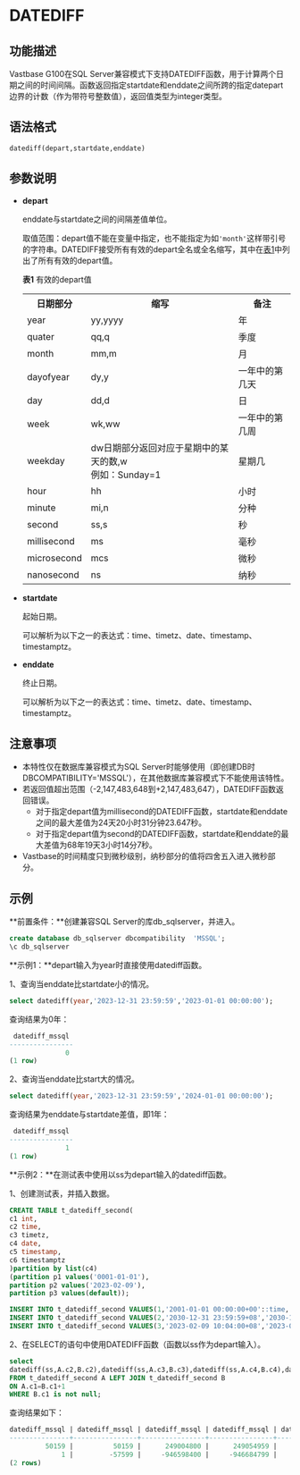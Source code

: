 # DATEDIFF

## 功能描述

Vastbase G100在SQL Server兼容模式下支持DATEDIFF函数，用于计算两个日期之间的时间间隔。函数返回指定startdate和enddate之间所跨的指定datepart边界的计数（作为带符号整数值），返回值类型为integer类型。

## 语法格式

```sql
datediff(depart,startdate,enddate)
```

## 参数说明

- **depart**

  enddate与startdate之间的间隔差值单位。

  取值范围：depart值不能在变量中指定，也不能指定为如`'month'`这样带引号的字符串。DATEDIFF接受所有有效的depart全名或全名缩写，其中在[表1](#table1)中列出了所有有效的depart值。

  **表1** 有效的depart值

  <table>
      <tr>
     		<th>日期部分</th>
      	<th>缩写</th>
          <th>备注</th>
      </tr>
      <tr>
          <td>year</td>
          <td>yy,yyyy</td>
          <td>年</td>
      </tr>
          <tr>
          <td>quater</td>
          <td>qq,q</td>
          <td>季度</td>
      </tr>
          <tr>
          <td>month</td>
          <td>mm,m</td>
              <td>月</td>
      </tr>
          <tr>
          <td>dayofyear</td>
          <td>dy,y</td>
              <td>一年中的第几天</td>
      </tr>
          <tr>
          <td>day</td>
          <td>dd,d</td>
              <td>日</td>
      </tr>
          <tr>
          <td>week</td>
          <td>wk,ww</td>
              <td>一年中的第几周</td>
      </tr>
          <tr>
          <td>weekday</td>
          <td>dw日期部分返回对应于星期中的某天的数,w<br>例如：Sunday=1</td>
              <td>星期几</td>
      </tr>
          <tr>
          <td>hour</td>
          <td>hh</td>
              <td>小时</td>
      </tr>
          <tr>
          <td>minute</td>
          <td>mi,n</td>
              <td>分种</td>
      </tr>
          <tr>
          <td>second</td>
          <td>ss,s</td>
              <td>秒</td>
      </tr>
          <tr>
          <td>millisecond</td>
          <td>ms</td>
              <td>毫秒</td>
      </tr>
          <tr>
          <td>microsecond</td>
          <td>mcs</td>
              <td>微秒</td>
      </tr>
          <tr>
          <td>nanosecond</td>
          <td>ns</td>
              <td>纳秒</td>
      </tr>
  </table>

- **startdate**

  起始日期。

  可以解析为以下之一的表达式：time、timetz、date、timestamp、timestamptz。

- **enddate**

  终止日期。 

  可以解析为以下之一的表达式：time、timetz、date、timestamp、timestamptz。

## 注意事项

- 本特性仅在数据库兼容模式为SQL Server时能够使用（即创建DB时DBCOMPATIBILITY='MSSQL'），在其他数据库兼容模式下不能使用该特性。
- 若返回值超出范围（-2,147,483,648到+2,147,483,647），DATEDIFF函数返回错误。
  - 对于指定depart值为millisecond的DATEDIFF函数，startdate和enddate之间的最大差值为24天20小时31分钟23.647秒。
  - 对于指定depart值为second的DATEDIFF函数，startdate和enddate的最大差值为68年19天3小时14分7秒。
- Vastbase的时间精度只到微秒级别，纳秒部分的值将四舍五入进入微秒部分。

## 示例

**前置条件：**创建兼容SQL Server的库db_sqlserver，并进入。

```sql
create database db_sqlserver dbcompatibility  'MSSQL';
\c db_sqlserver
```

**示例1：**depart输入为year时直接使用datediff函数。

1、查询当enddate比startdate小的情况。

```sql
select datediff(year,'2023-12-31 23:59:59','2023-01-01 00:00:00'); 
```

查询结果为0年：

```sql
 datediff_mssql
----------------
              0
(1 row)
```

2、查询当enddate比start大的情况。

```sql
select datediff(year,'2023-12-31 23:59:59','2024-01-01 00:00:00');
```

查询结果为enddate与startdate差值，即1年：

```sql
 datediff_mssql
----------------
              1
(1 row)
```

**示例2：**在测试表中使用以ss为depart输入的datediff函数。

1、创建测试表，并插入数据。

```sql
CREATE TABLE t_datediff_second(
c1 int,
c2 time,
c3 timetz,
c4 date,
c5 timestamp,
c6 timestamptz
)partition by list(c4)
(partition p1 values('0001-01-01'),
partition p2 values('2023-02-09'),
partition p3 values(default));

INSERT INTO t_datediff_second VALUES(1,'2001-01-01 00:00:00+00'::time,'2001-01-01 00:00:00+00'::timetz,'2001-01-01 00:00:00+00','2001-01-01 00:00:00+00','2001-01-01 00:00:00+00'); 
INSERT INTO t_datediff_second VALUES(2,'2030-12-31 23:59:59+08','2030-12-31 23:59:59+08','2030-12-31 23:59:59+08','2030-12-31 23:59:59+08','2030-12-31 23:59:59+08'); 
INSERT INTO t_datediff_second VALUES(3,'2023-02-09 10:04:00+08','2023-02-09 10:04:00+08','2023-02-09 10:04:00+08','2023-02-09 10:04:00+08','2023-02-09 10:04:00+08'); 
```

2、在SELECT的语句中使用DATEDIFF函数（函数以ss作为depart输入）。

```sql
select
datediff(ss,A.c2,B.c2),datediff(ss,A.c3,B.c3),datediff(ss,A.c4,B.c4),datediff(ss,A.c5,B.c5),datediff(ss,A.c6,B.c6) 
FROM t_datediff_second A LEFT JOIN t_datediff_second B 
ON A.c1=B.c1+1
WHERE B.c1 is not null;
```

查询结果如下：

```sql
datediff_mssql | datediff_mssql | datediff_mssql | datediff_mssql | datediff_mssql
---------------+----------------+----------------+----------------+------------
         50159 |          50159 |      249004800 |      249054959 |      249054959
             1 |         -57599 |     -946598400 |     -946684799 |     -946655999
(2 rows)   
```
